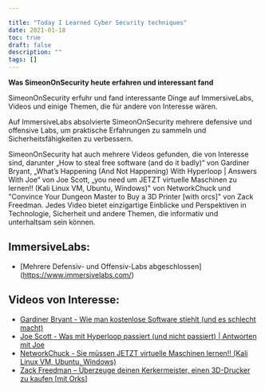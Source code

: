 ```yaml
---

title: "Today I Learned Cyber Security techniques"
date: 2021-01-18
toc: true
draft: false
description: ""
tags: []
---
```

 **Was SimeonOnSecurity heute erfahren und interessant fand**  SimeonOnSecurity erfuhr und fand interessante Dinge auf ImmersiveLabs, Videos und einige Themen, die für andere von Interesse wären.  Auf ImmersiveLabs absolvierte SimeonOnSecurity mehrere defensive und offensive Labs, um praktische Erfahrungen zu sammeln und Sicherheitsfähigkeiten zu verbessern.  SimeonOnSecurity hat auch mehrere Videos gefunden, die von Interesse sind, darunter „How to steal free software (and do it badly)“ von Gardiner Bryant, „What’s Happening (And Not Happening) With Hyperloop | Answers With Joe“ von Joe Scott, „you need um JETZT virtuelle Maschinen zu lernen!! (Kali Linux VM, Ubuntu, Windows)" von NetworkChuck und "Convince Your Dungeon Master to Buy a 3D Printer [with orcs]" von Zack Freedman. Jedes Video bietet einzigartige Einblicke und Perspektiven in Technologie, Sicherheit und andere Themen, die informativ und unterhaltsam sein können.  ## ImmersiveLabs: - [Mehrere Defensiv- und Offensiv-Labs abgeschlossen] (https://www.immersivelabs.com/)  ## Videos von Interesse: - [Gardiner Bryant - Wie man kostenlose Software stiehlt (und es schlecht macht)](https://www.youtube.com/watch?v=7bYpZpTCUFA) - [Joe Scott - Was mit Hyperloop passiert (und nicht passiert) | Antworten mit Joe](https://www.youtube.com/watch?v=23n94m96flc) - [NetworkChuck - Sie müssen JETZT virtuelle Maschinen lernen!! (Kali Linux VM, Ubuntu, Windows)](https://www.youtube.com/watch?v=wX75Z-4MEoM) - [Zack Freedman – Überzeuge deinen Kerkermeister, einen 3D-Drucker zu kaufen [mit Orks]](https://www.youtube.com/watch?v=Lvo61p1UVCQ)